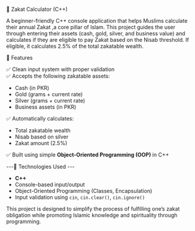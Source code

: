 💸 Zakat Calculator (C++)

A beginner-friendly C++ console application that helps Muslims calculate their annual Zakat ,a core pillar of Islam. This project guides the user through entering their assets (cash, gold, silver, and business value) and calculates if they are eligible to pay Zakat based on the Nisab threshold. If eligible, it calculates 2.5% of the total zakatable wealth.

 🧮 Features

✅ Clean input system with proper validation  
✅ Accepts the following zakatable assets:
- Cash (in PKR)
- Gold (grams + current rate)
- Silver (grams + current rate)
- Business assets (in PKR)

✅ Automatically calculates:
- Total zakatable wealth
- Nisab based on silver
- Zakat amount (2.5%)

✅ Built using simple **Object-Oriented Programming (OOP)** in C++  

---🔧 Technologies Used ---

- **C++**
- Console-based input/output
- Object-Oriented Programming (Classes, Encapsulation)
- Input validation using `cin`, `cin.clear()`, `cin.ignore()`


This project is designed to simplify the process of fulfilling one’s zakat obligation while promoting Islamic knowledge and spirituality through programming.


